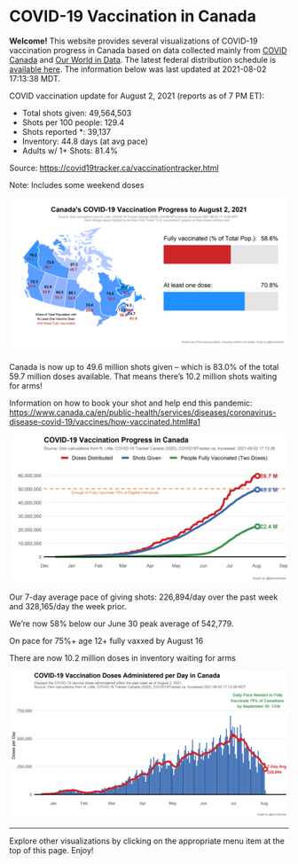 COVID-19 Vaccination in Canada
==============================

**Welcome!** This website provides several visualizations of COVID-19
vaccination progress in Canada based on data collected mainly from
[COVID Canada](https://covid19tracker.ca/vaccinationtracker.html) and
[Our World in Data](https://ourworldindata.org/covid-vaccinations). The
latest federal distribution schedule is [available
here](https://www.canada.ca/en/public-health/services/diseases/2019-novel-coronavirus-infection/prevention-risks/covid-19-vaccine-treatment/vaccine-rollout.html).
The information below was last updated at 2021-08-02 17:13:38 MDT.

COVID vaccination update for August 2, 2021 (reports as of 7 PM ET):

-   Total shots given: 49,564,503
-   Shots per 100 people: 129.4
-   Shots reported \*: 39,137
-   Inventory: 44.8 days (at avg pace)
-   Adults w/ 1+ Shots: 81.4%

Source:
<a href="https://covid19tracker.ca/vaccinationtracker.html" class="uri">https://covid19tracker.ca/vaccinationtracker.html</a>

Note: Includes some weekend doses

![](Plots/plot_main.png)

Canada is now up to 49.6 million shots given – which is 83.0% of the
total 59.7 million doses available. That means there’s 10.2 million
shots waiting for arms!

Information on how to book your shot and help end this pandemic:
<a href="https://www.canada.ca/en/public-health/services/diseases/coronavirus-disease-covid-19/vaccines/how-vaccinated.html#a1" class="uri">https://www.canada.ca/en/public-health/services/diseases/coronavirus-disease-covid-19/vaccines/how-vaccinated.html#a1</a>

![](Plots/plot_total.png)

Our 7-day average pace of giving shots: 226,894/day over the past week
and 328,165/day the week prior.

We’re now 58% below our June 30 peak average of 542,779.

On pace for 75%+ age 12+ fully vaxxed by August 16

There are now 10.2 million doses in inventory waiting for arms

![](Plots/pace_national.png)

------------------------------------------------------------------------

Explore other visualizations by clicking on the appropriate menu item at
the top of this page. Enjoy!
